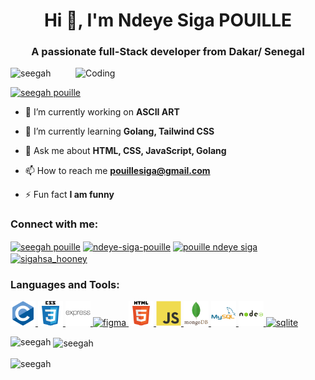<h1 align="center">Hi 👋, I'm Ndeye Siga POUILLE</h1>
<h3 align="center">A passionate full-Stack developer from Dakar/ Senegal</h3>
<img align="right" alt="Coding" width="400" src="https://c.tenor.com/S59bPkT0pqcAAAAC/programming.gif">

<p align="left"> <img src="https://komarev.com/ghpvc/?username=seegah&label=Profile%20views&color=0e75b6&style=flat" alt="seegah" /> </p>

<p align="left"> <a href="https://twitter.com/Seegah_Pouille" target="blank"><img src="https://img.shields.io/twitter/follow/seegah pouille?logo=twitter&style=for-the-badge" alt="seegah pouille" /></a> </p>

- 🔭 I’m currently working on **ASCII ART**

- 🌱 I’m currently learning **Golang, Tailwind CSS**

- 💬 Ask me about **HTML, CSS, JavaScript, Golang**

- 📫 How to reach me **pouillesiga@gmail.com**

- ⚡ Fun fact **I am funny**

<h3 align="left">Connect with me:</h3>
<p align="left">
<a href="https://twitter.com/Seegah_Pouille" target="blank"><img align="center" src="https://raw.githubusercontent.com/rahuldkjain/github-profile-readme-generator/master/src/images/icons/Social/twitter.svg" alt="seegah pouille" height="30" width="40" /></a>
<a href="https://linkedin.com/in/ndeye-siga-pouille" target="blank"><img align="center" src="https://raw.githubusercontent.com/rahuldkjain/github-profile-readme-generator/master/src/images/icons/Social/linked-in-alt.svg" alt="ndeye-siga-pouille" height="30" width="40" /></a>
<a href="https://fb.com/pouille ndeye siga" target="blank"><img align="center" src="https://raw.githubusercontent.com/rahuldkjain/github-profile-readme-generator/master/src/images/icons/Social/facebook.svg" alt="pouille ndeye siga" height="30" width="40" /></a>
<a href="https://instagram.com/sigasha_HOoney" target="blank"><img align="center" src="https://raw.githubusercontent.com/rahuldkjain/github-profile-readme-generator/master/src/images/icons/Social/instagram.svg" alt="sigahsa_hooney" height="30" width="40" /></a>
</p>

<h3 align="left">Languages and Tools:</h3>
<p align="left"> <a href="https://www.cprogramming.com/" target="_blank" rel="noreferrer"> <img src="https://raw.githubusercontent.com/devicons/devicon/master/icons/c/c-original.svg" alt="c" width="40" height="40"/> </a> <a href="https://www.w3schools.com/css/" target="_blank" rel="noreferrer"> <img src="https://raw.githubusercontent.com/devicons/devicon/master/icons/css3/css3-original-wordmark.svg" alt="css3" width="40" height="40"/> </a> <a href="https://expressjs.com" target="_blank" rel="noreferrer"> <img src="https://raw.githubusercontent.com/devicons/devicon/master/icons/express/express-original-wordmark.svg" alt="express" width="40" height="40"/> </a> <a href="https://www.figma.com/" target="_blank" rel="noreferrer"> <img src="https://www.vectorlogo.zone/logos/figma/figma-icon.svg" alt="figma" width="40" height="40"/> </a> <a href="https://www.w3.org/html/" target="_blank" rel="noreferrer"> <img src="https://raw.githubusercontent.com/devicons/devicon/master/icons/html5/html5-original-wordmark.svg" alt="html5" width="40" height="40"/> </a> <a href="https://developer.mozilla.org/en-US/docs/Web/JavaScript" target="_blank" rel="noreferrer"> <img src="https://raw.githubusercontent.com/devicons/devicon/master/icons/javascript/javascript-original.svg" alt="javascript" width="40" height="40"/> </a> <a href="https://www.mongodb.com/" target="_blank" rel="noreferrer"> <img src="https://raw.githubusercontent.com/devicons/devicon/master/icons/mongodb/mongodb-original-wordmark.svg" alt="mongodb" width="40" height="40"/> </a> <a href="https://www.mysql.com/" target="_blank" rel="noreferrer"> <img src="https://raw.githubusercontent.com/devicons/devicon/master/icons/mysql/mysql-original-wordmark.svg" alt="mysql" width="40" height="40"/> </a> <a href="https://nodejs.org" target="_blank" rel="noreferrer"> <img src="https://raw.githubusercontent.com/devicons/devicon/master/icons/nodejs/nodejs-original-wordmark.svg" alt="nodejs" width="40" height="40"/> </a> <a href="https://www.sqlite.org/" target="_blank" rel="noreferrer"> <img src="https://www.vectorlogo.zone/logos/sqlite/sqlite-icon.svg" alt="sqlite" width="40" height="40"/> </a> </p>

<p><img align="left" src="https://github-readme-stats.vercel.app/api/top-langs?username=seegah&show_icons=true&locale=en&layout=compact" alt="seegah" /></p>

<p>&nbsp;<img align="center" src="https://github-readme-stats.vercel.app/api?username=seegah&show_icons=true&locale=en" alt="seegah" /></p>

<p><img align="center" src="https://github-readme-streak-stats.herokuapp.com/?user=seegah&" alt="seegah" /></p>

